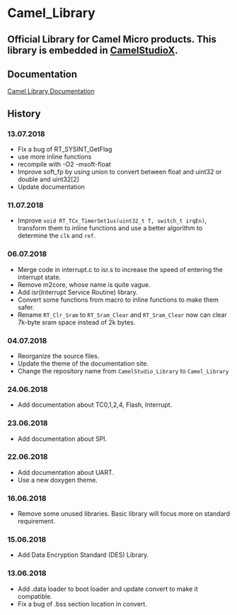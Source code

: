 # Camel_Library
Official Library for Camel Micro products. This library is embedded in [CamelStudioX](https://github.com/daizhirui/CamelStudioX_Mac/releases/latest).
----

## Documentation

[Camel Library Documentation](https://daizhirui.github.io/Camel_Library/)

## History

### 13.07.2018

- Fix a bug of RT_SYSINT_GetFlag
- use more inline functions
- recompile with -O2 -msoft-float
- Improve soft_fp by using union to convert between float and uint32 or double and uint32[2]
- Update documentation

### 11.07.2018

- Improve ```void RT_TCx_TimerSet1us(uint32_t T, switch_t irqEn)```, transform them to inline functions and use a better algorithm to determine the ```clk``` and ```ref```.

### 06.07.2018

- Merge code in interrupt.c to isr.s to increase the speed of entering the interrupt state.
- Remove m2core, whose name is quite vague.
- Add isr(Interrupt Service Routine) library.
- Convert some functions from macro to inline functions to make them safer.
- Rename ```RT_Clr_Sram``` to ```RT_Sram_Clear``` and ```RT_Sram_Clear``` now can clear 7k-byte sram space instead of 2k bytes.

### 04.07.2018

- Reorganize the source files.
- Update the theme of the documentation site.
- Change the repository name from `CamelStudio_Library` to `Camel_Library`

### 24.06.2018

- Add documentation about TC0,1,2,4, Flash, Interrupt.

### 23.06.2018

- Add documentation about SPI.

### 22.06.2018

- Add documentation about UART.
- Use a new doxygen theme.

### 16.06.2018

- Remove some unused libraries. Basic library will focus more on standard requirement.

### 15.06.2018

- Add Data Encryption Standard (DES) Library.

### 13.06.2018

- Add .data loader to boot loader and update convert to make it compatible.
- Fix a bug of .bss section location in convert.
